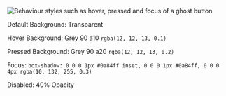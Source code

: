 ![Behaviour styles such as hover, pressed and focus of a ghost button](../images/buttons/button-behaviour-ghost-light.svg)

Default Background: Transparent

Hover Background: Grey 90 a10 `rgba(12, 12, 13, 0.1)`

Pressed Background: Grey 90 a20 `rgba(12, 12, 13, 0.2)`

Focus: `box-shadow: 0 0 0 1px #0a84ff inset, 0 0 0 1px #0a84ff, 0 0 0 4px rgba(10, 132, 255, 0.3)`

Disabled: 40% Opacity
